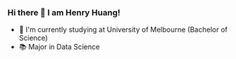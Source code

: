 ### Hi there 👋 I am Henry Huang!

- 📕 I'm currently studying at University of Melbourne (Bachelor of Science)
- 📚 Major in Data Science
